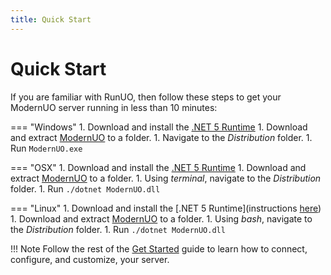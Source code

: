 ```yaml
---
title: Quick Start
---
```


# Quick Start

If you are familiar with RunUO, then follow these steps to get your ModernUO server running in less than 10 minutes:

=== "Windows"
    1. Download and install the [.NET 5 Runtime](https://dotnet.microsoft.com/download/dotnet/5.0)
    1. Download and extract [ModernUO](https://github.com/modernuo/ModernUO/releases/latest) to a folder.
    1. Navigate to the _Distribution_ folder.
    1. Run `ModernUO.exe`

=== "OSX"
    1. Download and install the [.NET 5 Runtime](https://dotnet.microsoft.com/download/dotnet/5.0)
    1. Download and extract [ModernUO](https://github.com/modernuo/ModernUO/releases/latest) to a folder.
    1. Using _terminal_, navigate to the _Distribution_ folder.
    1. Run `./dotnet ModernUO.dll`

=== "Linux"
    1. Download and install the [.NET 5 Runtime](instructions [here](https://docs.microsoft.com/en-us/dotnet/core/install/linux))
    1. Download and extract [ModernUO](https://github.com/modernuo/ModernUO/releases/latest) to a folder.
    1. Using _bash_, navigate to the _Distribution_ folder.
    1. Run `./dotnet ModernUO.dll`

!!! Note
    Follow the rest of the [Get Started](../installation) guide to learn how to connect, configure, and customize, your server.
